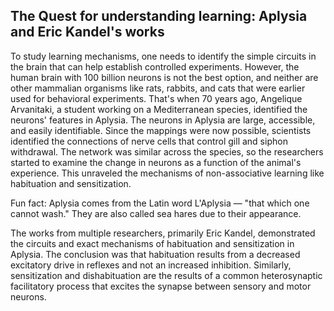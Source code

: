## The Quest for understanding learning: Aplysia and Eric Kandel's works

To study learning mechanisms, one needs to identify the simple circuits in the brain that can help establish controlled experiments. 
However, the human brain with 100 billion neurons is not the best option, and neither are other mammalian organisms like rats, rabbits, 
and cats that were earlier used for behavioral experiments. That's when 70 years ago, Angelique Arvanitaki, a student working on a Mediterranean species, 
identified the neurons' features in Aplysia. The neurons in Aplysia are large, accessible, and easily identifiable. Since the mappings were now possible, 
scientists identified the connections of nerve cells that control gill and siphon withdrawal. The network was similar across the species, so the 
researchers started to examine the change in neurons as a function of the animal's experience. This unraveled the mechanisms of non-associative 
learning like habituation and sensitization.

Fun fact: Aplysia comes from the Latin word L'Aplysia — "that which one cannot wash." They are also called sea hares due to their appearance.

The works from multiple researchers, primarily Eric Kandel, demonstrated the circuits and exact mechanisms of habituation and sensitization in Aplysia. 
The conclusion was that habituation results from a decreased excitatory drive in reflexes and not an increased inhibition. Similarly, sensitization and 
dishabituation are the results of a common heterosynaptic facilitatory process that excites the synapse between sensory and motor neurons.
